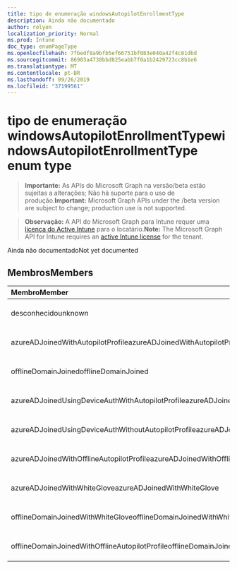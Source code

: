 ```yaml
---
title: tipo de enumeração windowsAutopilotEnrollmentType
description: Ainda não documentado
author: rolyon
localization_priority: Normal
ms.prod: Intune
doc_type: enumPageType
ms.openlocfilehash: 7fbedf8a9bfb5ef66751bf083e040a42f4c81dbd
ms.sourcegitcommit: 86903a4730bbd825eabb7f0a1b2429723cc8b1e6
ms.translationtype: MT
ms.contentlocale: pt-BR
ms.lasthandoff: 09/26/2019
ms.locfileid: "37199561"
---
```

# <a name="windowsautopilotenrollmenttype-enum-type"></a><span data-ttu-id="97ba6-103">tipo de enumeração windowsAutopilotEnrollmentType</span><span class="sxs-lookup"><span data-stu-id="97ba6-103">windowsAutopilotEnrollmentType enum type</span></span>

> <span data-ttu-id="97ba6-104">**Importante:** As APIs do Microsoft Graph na versão/beta estão sujeitas a alterações; Não há suporte para o uso de produção.</span><span class="sxs-lookup"><span data-stu-id="97ba6-104">**Important:** Microsoft Graph APIs under the /beta version are subject to change; production use is not supported.</span></span>

> <span data-ttu-id="97ba6-105">**Observação:** A API do Microsoft Graph para Intune requer uma [licença do Active Intune](https://go.microsoft.com/fwlink/?linkid=839381) para o locatário.</span><span class="sxs-lookup"><span data-stu-id="97ba6-105">**Note:** The Microsoft Graph API for Intune requires an [active Intune license](https://go.microsoft.com/fwlink/?linkid=839381) for the tenant.</span></span>

<span data-ttu-id="97ba6-106">Ainda não documentado</span><span class="sxs-lookup"><span data-stu-id="97ba6-106">Not yet documented</span></span>

## <a name="members"></a><span data-ttu-id="97ba6-107">Membros</span><span class="sxs-lookup"><span data-stu-id="97ba6-107">Members</span></span>
|<span data-ttu-id="97ba6-108">Membro</span><span class="sxs-lookup"><span data-stu-id="97ba6-108">Member</span></span>|<span data-ttu-id="97ba6-109">Valor</span><span class="sxs-lookup"><span data-stu-id="97ba6-109">Value</span></span>|<span data-ttu-id="97ba6-110">Descrição</span><span class="sxs-lookup"><span data-stu-id="97ba6-110">Description</span></span>|
|:---|:---|:---|
|<span data-ttu-id="97ba6-111">desconhecido</span><span class="sxs-lookup"><span data-stu-id="97ba6-111">unknown</span></span>|<span data-ttu-id="97ba6-112">,0</span><span class="sxs-lookup"><span data-stu-id="97ba6-112">0</span></span>|<span data-ttu-id="97ba6-113">Ainda não documentado</span><span class="sxs-lookup"><span data-stu-id="97ba6-113">Not yet documented</span></span>|
|<span data-ttu-id="97ba6-114">azureADJoinedWithAutopilotProfile</span><span class="sxs-lookup"><span data-stu-id="97ba6-114">azureADJoinedWithAutopilotProfile</span></span>|<span data-ttu-id="97ba6-115">1</span><span class="sxs-lookup"><span data-stu-id="97ba6-115">1</span></span>|<span data-ttu-id="97ba6-116">Ainda não documentado</span><span class="sxs-lookup"><span data-stu-id="97ba6-116">Not yet documented</span></span>|
|<span data-ttu-id="97ba6-117">offlineDomainJoined</span><span class="sxs-lookup"><span data-stu-id="97ba6-117">offlineDomainJoined</span></span>|<span data-ttu-id="97ba6-118">duas</span><span class="sxs-lookup"><span data-stu-id="97ba6-118">2</span></span>|<span data-ttu-id="97ba6-119">Ainda não documentado</span><span class="sxs-lookup"><span data-stu-id="97ba6-119">Not yet documented</span></span>|
|<span data-ttu-id="97ba6-120">azureADJoinedUsingDeviceAuthWithAutopilotProfile</span><span class="sxs-lookup"><span data-stu-id="97ba6-120">azureADJoinedUsingDeviceAuthWithAutopilotProfile</span></span>|<span data-ttu-id="97ba6-121">3D</span><span class="sxs-lookup"><span data-stu-id="97ba6-121">3</span></span>|<span data-ttu-id="97ba6-122">Ainda não documentado</span><span class="sxs-lookup"><span data-stu-id="97ba6-122">Not yet documented</span></span>|
|<span data-ttu-id="97ba6-123">azureADJoinedUsingDeviceAuthWithoutAutopilotProfile</span><span class="sxs-lookup"><span data-stu-id="97ba6-123">azureADJoinedUsingDeviceAuthWithoutAutopilotProfile</span></span>|<span data-ttu-id="97ba6-124">quatro</span><span class="sxs-lookup"><span data-stu-id="97ba6-124">4</span></span>|<span data-ttu-id="97ba6-125">Ainda não documentado</span><span class="sxs-lookup"><span data-stu-id="97ba6-125">Not yet documented</span></span>|
|<span data-ttu-id="97ba6-126">azureADJoinedWithOfflineAutopilotProfile</span><span class="sxs-lookup"><span data-stu-id="97ba6-126">azureADJoinedWithOfflineAutopilotProfile</span></span>|<span data-ttu-id="97ba6-127">0,5</span><span class="sxs-lookup"><span data-stu-id="97ba6-127">5</span></span>|<span data-ttu-id="97ba6-128">Ainda não documentado</span><span class="sxs-lookup"><span data-stu-id="97ba6-128">Not yet documented</span></span>|
|<span data-ttu-id="97ba6-129">azureADJoinedWithWhiteGlove</span><span class="sxs-lookup"><span data-stu-id="97ba6-129">azureADJoinedWithWhiteGlove</span></span>|<span data-ttu-id="97ba6-130">6</span><span class="sxs-lookup"><span data-stu-id="97ba6-130">6</span></span>|<span data-ttu-id="97ba6-131">Ainda não documentado</span><span class="sxs-lookup"><span data-stu-id="97ba6-131">Not yet documented</span></span>|
|<span data-ttu-id="97ba6-132">offlineDomainJoinedWithWhiteGlove</span><span class="sxs-lookup"><span data-stu-id="97ba6-132">offlineDomainJoinedWithWhiteGlove</span></span>|<span data-ttu-id="97ba6-133">178</span><span class="sxs-lookup"><span data-stu-id="97ba6-133">7</span></span>|<span data-ttu-id="97ba6-134">Ainda não documentado</span><span class="sxs-lookup"><span data-stu-id="97ba6-134">Not yet documented</span></span>|
|<span data-ttu-id="97ba6-135">offlineDomainJoinedWithOfflineAutopilotProfile</span><span class="sxs-lookup"><span data-stu-id="97ba6-135">offlineDomainJoinedWithOfflineAutopilotProfile</span></span>|<span data-ttu-id="97ba6-136">8 </span><span class="sxs-lookup"><span data-stu-id="97ba6-136">8</span></span>|<span data-ttu-id="97ba6-137">Ainda não documentado</span><span class="sxs-lookup"><span data-stu-id="97ba6-137">Not yet documented</span></span>|



